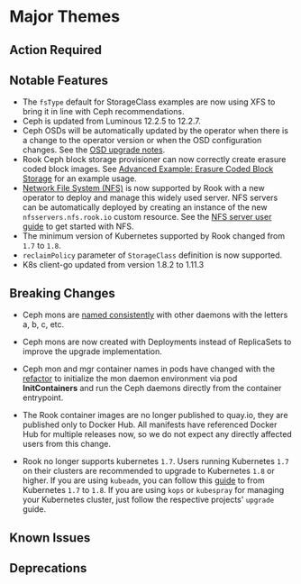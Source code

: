 # Major Themes

## Action Required

## Notable Features

- The `fsType` default for StorageClass examples are now using XFS to bring it in line with Ceph recommendations.
- Ceph is updated from Luminous 12.2.5 to 12.2.7.
- Ceph OSDs will be automatically updated by the operator when there is a change to the operator version or when the OSD configuration changes. See the [OSD upgrade notes](Documentation/upgrade-patch.md#object-storage-daemons-osds).
- Rook Ceph block storage provisioner can now correctly create erasure coded block images. See [Advanced Example: Erasure Coded Block Storage](Documentation/block.md#advanced-example-erasure-coded-block-storage) for an example usage.
- [Network File System (NFS)](https://github.com/nfs-ganesha/nfs-ganesha/wiki) is now supported by Rook with a new operator to deploy and manage this widely used server. NFS servers can be automatically deployed by creating an instance of the new `nfsservers.nfs.rook.io` custom resource. See the [NFS server user guide](Documentation/nfs.md) to get started with NFS.
- The minimum version of Kubernetes supported by Rook changed from `1.7` to `1.8`.
- `reclaimPolicy` parameter of `StorageClass` definition is now supported.
- K8s client-go updated from version 1.8.2 to 1.11.3

## Breaking Changes
- Ceph mons are [named consistently](https://github.com/rook/rook/issues/1751) with other daemons with the letters a, b, c, etc.
- Ceph mons are now created with Deployments instead of ReplicaSets to improve the upgrade implementation.
- Ceph mon and mgr container names in pods have changed with the
  [refactor](https://github.com/rook/rook/pull/2095) to initialize the mon daemon environment via
  pod **InitContainers** and run the Ceph daemons directly from the container entrypoint.

- The Rook container images are no longer published to quay.io, they are published only to Docker Hub.  All manifests have referenced Docker Hub for multiple releases now, so we do not expect any directly affected users from this change.
- Rook no longer supports kubernetes `1.7`. Users running Kubernetes `1.7` on their clusters are recommended to upgrade to Kubernetes `1.8` or higher. If you are using `kubeadm`, you can follow this [guide](https://kubernetes.io/docs/tasks/administer-cluster/kubeadm/kubeadm-upgrade-1-8/) to from Kubernetes `1.7` to `1.8`. If you are using `kops` or `kubespray` for managing your Kubernetes cluster, just follow the respective projects' `upgrade` guide.

## Known Issues

## Deprecations
